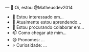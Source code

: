 — 👋 Oi, estou @Matheusdev2014
- 👀 Estou interessado em...
- 🌱 Atualmente estou aprendendo...
- 💞️ Estou procurando colaborar em...
- 📫 Como chegar até mim...
- 😄 Pronomes: ...
- ⚡ Curiosidade: ...

<!--- Matheusdev2014/Matheusdev2014 é um ✨ repositório especial ✨ porque seu 'README.md' (este arquivo) aparece no seu perfil do GitHub. Você pode clicar no link Visualizar para ver suas alterações. --->
